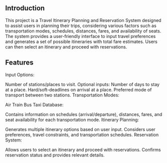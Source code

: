 
## Introduction
This project is a Travel Itinerary Planning and Reservation System designed to assist users in planning their trips, considering various factors such as transportation modes, schedules, distances, fares, and availability of seats. The system provides a user-friendly interface to input travel preferences and generates a set of possible itineraries with total fare estimates. Users can then select an itinerary and proceed with reservations.

## Features
Input Options:

Number of stations/places to visit.
Optional inputs:
Number of days to stay at a place.
Hard/soft-deadlines on arrival at a place.
Preferred mode of transport between two stations.
Transportation Modes:

Air
Train
Bus
Taxi
Database:

Contains information on schedules (arrival/departure), distances, fares, and seat availability for each transportation mode.
Itinerary Planning:

Generates multiple itinerary options based on user input.
Considers user preferences, travel constraints, and transportation schedules.
Reservation System:

Allows users to select an itinerary and proceed with reservations.
Confirms reservation status and provides relevant details.
